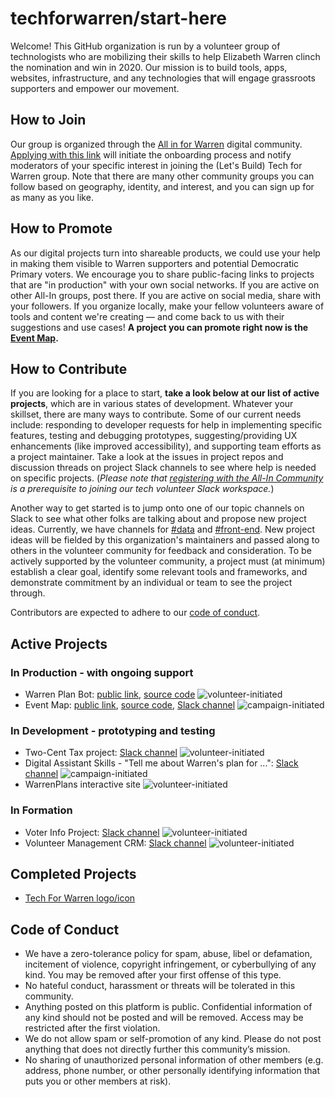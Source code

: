 # techforwarren/start-here

Welcome! This GitHub organization is run by a volunteer group of technologists who are mobilizing their skills to help Elizabeth Warren clinch the nomination and win in 2020. Our mission is to build tools, apps, websites, infrastructure, and any technologies that will engage grassroots supporters and empower our movement.

## How to Join

Our group is organized through the [All in for Warren](http://bit.ly/allinforwarrencommunity) digital community. [Applying with this link](http://bit.ly/lbt4warrenapplication) will initiate the onboarding process and notify moderators of your specific interest in joining the (Let's Build) Tech for Warren group. Note that there are many other community groups you can follow based on geography, identity, and interest, and you can sign up for as many as you like.

## How to Promote

As our digital projects turn into shareable products, we could use your help in making them visible to Warren supporters and potential Democratic Primary voters. We encourage you to share public-facing links to projects that are "in production" with your own social networks. If you are active on other All-In groups, post there. If you are active on social media, share with your followers. If you organize locally, make your fellow volunteers aware of tools and content we're creating — and come back to us with their suggestions and use cases! **A project you can promote right now is the [Event Map](http://bit.ly/t4weventmap).**

## How to Contribute

If you are looking for a place to start, **take a look below at our list of active projects**, which are in various states of development. Whatever your skillset, there are many ways to contribute. Some of our current needs include: responding to developer requests for help in implementing specific features, testing and debugging prototypes, suggesting/providing UX enhancements (like improved accessibility), and supporting team efforts as a project maintainer. Take a look at the issues in project repos and discussion threads on project Slack channels to see where help is needed on specific projects. (*Please note that [registering with the All-In Community](http://bit.ly/lbt4warrenapplication) is a prerequisite to joining our tech volunteer Slack workspace.*)

Another way to get started is to jump onto one of our topic channels on Slack to see what other folks are talking about and propose new project ideas. Currently, we have channels for [#data](http://bit.ly/t4wdatachannel) and [#front-end](http://bit.ly/tfwfrontendchannel). New project ideas will be fielded by this organization's maintainers and passed along to others in the volunteer community for feedback and consideration. To be actively supported by the volunteer community, a project must (at minimum) establish a clear goal, identify some relevant tools and frameworks, and demonstrate commitment by an individual or team to see the project through.

Contributors are expected to adhere to our [code of conduct](#code-of-conduct).


## Active Projects

### In Production - with ongoing support

- Warren Plan Bot: [public link](http://bit.ly/planbotpubliclink), [source code](http://bit.ly/planbotrepo) ![volunteer-initiated](https://img.shields.io/badge/-volunteer--initiated-blueviolet)
- Event Map: [public link](http://bit.ly/t4weventmap), [source code](http://bit.ly/t4weventmaprepo), [Slack channel](http://bit.ly/t4weventmapchannel) ![campaign-initiated](https://img.shields.io/badge/-campaign--initiated-brightgreen)


### In Development - prototyping and testing
- Two-Cent Tax project: [Slack channel](http://bit.ly/t4wtwocentprojectchannel) ![volunteer-initiated](https://img.shields.io/badge/-volunteer--initiated-blueviolet)
- Digital Assistant Skills - "Tell me about Warren's plan for ...": [Slack channel](http://bit.ly/t4wdigitalasstskillschannel) ![campaign-initiated](https://img.shields.io/badge/-campaign--initiated-brightgreen)
- WarrenPlans interactive site ![volunteer-initiated](https://img.shields.io/badge/-volunteer--initiated-blueviolet)


### In Formation
- Voter Info Project: [Slack channel](http://bit.ly/t4wvoterinfochannel) ![volunteer-initiated](https://img.shields.io/badge/-volunteer--initiated-blueviolet)
- Volunteer Management CRM: [Slack channel](http://bit.ly/t4wvolunteercrmchannel) ![volunteer-initiated](https://img.shields.io/badge/-volunteer--initiated-blueviolet)


## Completed Projects

- [Tech For Warren logo/icon](http://bit.ly/tfwlogo)


## Code of Conduct

- We have a zero-tolerance policy for spam, abuse, libel or defamation, incitement of violence, copyright infringement, or cyberbullying of any kind. You may be removed after your first offense of this type.
- No hateful conduct, harassment or threats will be tolerated in this community.
- Anything posted on this platform is public. Confidential information of any kind should not be posted and will be removed. Access may be restricted after the first violation.
- We do not allow spam or self-promotion of any kind. Please do not post anything that does not directly further this community’s mission.
- No sharing of unauthorized personal information of other members (e.g. address, phone number, or other personally identifying information that puts you or other members at risk).

